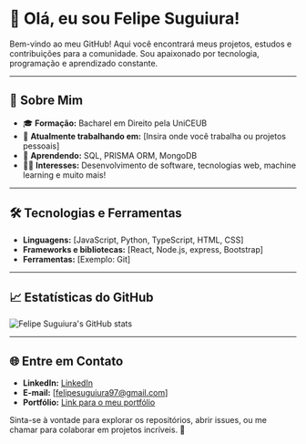 # 👋 Olá, eu sou Felipe Suguiura!

Bem-vindo ao meu GitHub! Aqui você encontrará meus projetos, estudos e contribuições para a comunidade. Sou apaixonado por tecnologia, programação e aprendizado constante.

---

## 🚀 Sobre Mim

- 🎓 **Formação:** Bacharel em Direito pela UniCEUB
- 💼 **Atualmente trabalhando em:** [Insira onde você trabalha ou projetos pessoais]
- 🌱 **Aprendendo:** SQL, PRISMA ORM, MongoDB
- 🧑‍💻 **Interesses:** Desenvolvimento de software, tecnologias web, machine learning e muito mais!

---

## 🛠️ Tecnologias e Ferramentas

- **Linguagens:** [JavaScript, Python, TypeScript, HTML, CSS]
- **Frameworks e bibliotecas:** [React, Node.js, express, Bootstrap]
- **Ferramentas:** [Exemplo: Git]

---

## 📈 Estatísticas do GitHub

![Felipe Suguiura's GitHub stats](https://github-readme-stats.vercel.app/api?username=SuguiuraFelipe&show_icons=true&theme=radical)

---

## 🌐 Entre em Contato

- **LinkedIn:** [LinkedIn](https://www.linkedin.com/in/felipesuguiura/)
- **E-mail:** [felipesuguiura97@gmail.com]
- **Portfólio:** [Link para o meu portfólio](https://portif-lio-fm.vercel.app/)

Sinta-se à vontade para explorar os repositórios, abrir issues, ou me chamar para colaborar em projetos incríveis. 🚀
